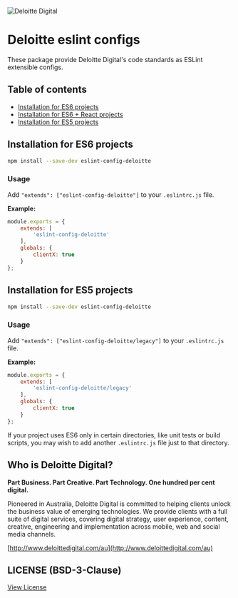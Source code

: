 ![Deloitte Digital](https://raw.githubusercontent.com/DeloitteDigital/DDBreakpoints/master/docs/deloittedigital-logo-white.png)

# Deloitte eslint configs

These package provide Deloitte Digital's code standards as ESLint extensible configs.

## Table of contents

- [Installation for ES6 projects](#installation-for-es6-projects)
- [Installation for ES6 + React projects](https://github.com/DeloitteDigitalAPAC/eslint-config-deloitte/tree/master/packages/eslint-config-deloitte-react)
- [Installation for ES5 projects](#installation-for-es5-projects)


## Installation for ES6 projects

```bash
npm install --save-dev eslint-config-deloitte
```

### Usage

Add `"extends": ["eslint-config-deloitte"]` to your `.eslintrc.js` file.

**Example:**

```js
module.exports = {
	extends: [
		'eslint-config-deloitte'
	],
	globals: {
		clientX: true
	}
};
```

## Installation for ES5 projects

```bash
npm install --save-dev eslint-config-deloitte
```

### Usage

Add `"extends": ["eslint-config-deloitte/legacy"]` to your `.eslintrc.js` file.

**Example:**

```js
module.exports = {
	extends: [
		'eslint-config-deloitte/legacy'
	],
	globals: {
		clientX: true
	}
};
```

If your project uses ES6 only in certain directories, like unit tests or build scripts, you may wish to add another `.eslintrc.js` file just to that directory.

## Who is Deloitte Digital?

**Part Business. Part Creative. Part Technology. One hundred per cent digital.**

Pioneered in Australia, Deloitte Digital is committed to helping clients unlock the business value of emerging technologies. We provide clients with a full suite of digital services, covering digital strategy, user experience, content, creative, engineering and implementation across mobile, web and social media channels.

[http://www.deloittedigital.com/au](http://www.deloittedigital.com/au)

## LICENSE (BSD-3-Clause)
[View License](LICENSE)
